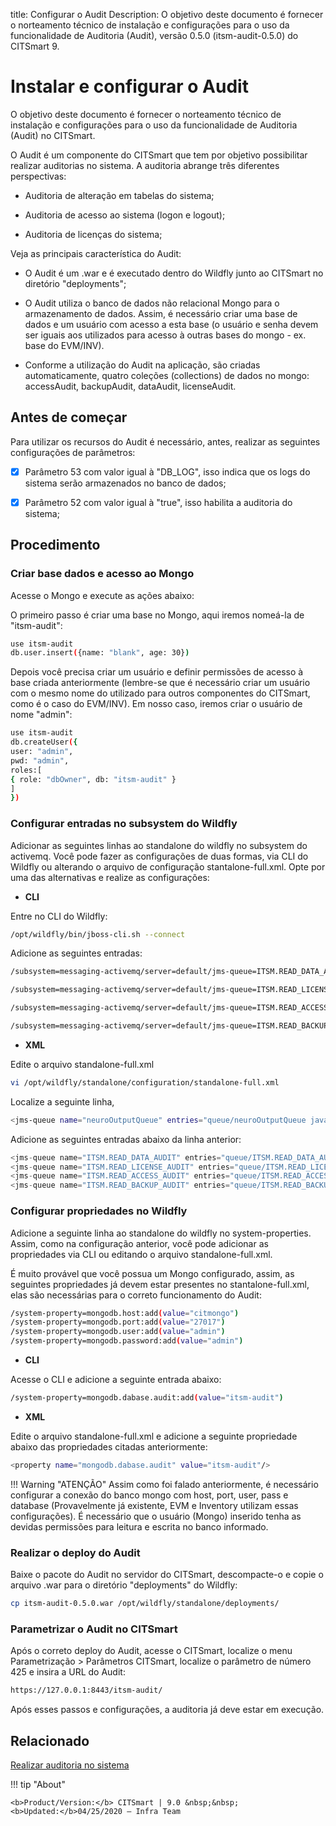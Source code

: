 title: Configurar o Audit
Description: O objetivo deste documento é fornecer o norteamento técnico de instalação e configurações para o uso da funcionalidade de Auditoria (Audit), versão 0.5.0 (itsm-audit-0.5.0) do CITSmart 9.

# Instalar e configurar o Audit

O objetivo deste documento é fornecer o norteamento técnico de instalação e configurações para o uso da funcionalidade de Auditoria (Audit) no CITSmart.

O Audit é um componente do CITSmart que tem por objetivo possibilitar realizar auditorias no sistema. A auditoria abrange três diferentes perspectivas:

- Auditoria de alteração em tabelas do sistema;

- Auditoria de acesso ao sistema (logon e logout);

- Auditoria de licenças do sistema;

Veja as principais característica do Audit:

- O Audit é um .war e é executado dentro do Wildfly junto ao CITSmart no diretório "deployments";

- O Audit utiliza o banco de dados não relacional Mongo para o armazenamento de dados. Assim, é necessário criar uma base de dados e um usuário com acesso a esta base (o usuário e senha devem ser iguais aos utilizados para acesso à outras bases do mongo - ex. base do EVM/INV).

- Conforme a utilização do Audit na aplicação, são criadas automaticamente, quatro coleções (collections) de dados no mongo: accessAudit, backupAudit, dataAudit, licenseAudit.

## Antes de começar

Para utilizar os recursos do Audit é necessário, antes, realizar as seguintes configurações de parâmetros:

- [X] Parâmetro 53 com valor igual à "DB_LOG", isso indica que os logs do sistema serão armazenados no banco de dados;

- [X] Parâmetro 52 com valor igual à "true", isso habilita a auditoria do sistema;


## Procedimento

### Criar base dados e acesso ao Mongo

Acesse o Mongo e execute as ações abaixo:

O primeiro passo é criar uma base no Mongo, aqui iremos nomeá-la de "itsm-audit":

```sh
use itsm-audit
db.user.insert({name: "blank", age: 30})
```

Depois você precisa criar um usuário e definir permissões de acesso à base criada anteriormente (lembre-se que é necessário criar um usuário com o mesmo nome do utilizado para outros componentes do CITSmart, como é o caso do EVM/INV). Em nosso caso, iremos criar o usuário de nome "admin":

```sh
use itsm-audit
db.createUser({
user: "admin",
pwd: "admin",
roles:[
{ role: "dbOwner", db: "itsm-audit" }
]
})
```

### Configurar entradas no subsystem do Wildfly

Adicionar as seguintes linhas ao standalone do wildfly no subsystem do activemq. Você pode fazer as configurações de duas formas, via CLI do Wildfly ou alterando o arquivo de configuração stantalone-full.xml. Opte por uma das alternativas e realize as configurações:


- **CLI**

Entre no CLI do Wildfly:

```sh
/opt/wildfly/bin/jboss-cli.sh --connect
```

Adicione as seguintes entradas:

```sh
/subsystem=messaging-activemq/server=default/jms-queue=ITSM.READ_DATA_AUDIT:add(entries=["queue/ITSM.READ_DATA_AUDIT","java:jboss/exported/jms/queue/queue/ITSM.READ_DATA_AUDIT"])

/subsystem=messaging-activemq/server=default/jms-queue=ITSM.READ_LICENSE_AUDIT:add(entries=["queue/ITSM.READ_LICENSE_AUDIT","java:jboss/exported/jms/queue/queue/ITSM.READ_LICENSE_AUDIT"])

/subsystem=messaging-activemq/server=default/jms-queue=ITSM.READ_ACCESS_AUDIT:add(entries=["queue/ITSM.READ_ACCESS_AUDIT","java:jboss/exported/jms/queue/queue/ITSM.READ_ACCESS_AUDIT"])

/subsystem=messaging-activemq/server=default/jms-queue=ITSM.READ_BACKUP_AUDIT:add(entries=["queue/ITSM.READ_BACKUP_AUDIT","java:jboss/exported/jms/queue/queue/ITSM.READ_BACKUP_AUDIT"])

```

- **XML**

Edite o arquivo standalone-full.xml

```sh
vi /opt/wildfly/standalone/configuration/standalone-full.xml
```
Localize a seguinte linha,

```sh
<jms-queue name="neuroOutputQueue" entries="queue/neuroOutputQueue java:jboss/exported/jms/queue/queue/neuroOutputQueue"/>
```

Adicione as seguintes entradas abaixo da linha anterior:

```java
<jms-queue name="ITSM.READ_DATA_AUDIT" entries="queue/ITSM.READ_DATA_AUDIT java:jboss/exported/jms/queue/queue/ITSM.READ_DATA_AUDIT"/>
<jms-queue name="ITSM.READ_LICENSE_AUDIT" entries="queue/ITSM.READ_LICENSE_AUDIT java:jboss/exported/jms/queue/queue/ITSM.READ_LICENSE_AUDIT"/>
<jms-queue name="ITSM.READ_ACCESS_AUDIT" entries="queue/ITSM.READ_ACCESS_AUDIT java:jboss/exported/jms/queue/queue/ITSM.READ_ACCESS_AUDIT"/>
<jms-queue name="ITSM.READ_BACKUP_AUDIT" entries="queue/ITSM.READ_BACKUP_AUDIT java:jboss/exported/jms/queue/queue/ITSM.READ_BACKUP_AUDIT"/>
```

### Configurar propriedades no Wildfly


Adicione a seguinte linha ao standalone do wildfly no system-properties. Assim, como na configuração anterior, você pode adicionar as propriedades via CLI ou editando o arquivo standalone-full.xml.

É muito provável que você possua um Mongo configurado, assim, as seguintes propriedades já devem estar presentes no stantalone-full.xml, elas são necessárias para o correto funcionamento do Audit:

```sh
/system-property=mongodb.host:add(value="citmongo")
/system-property=mongodb.port:add(value="27017")
/system-property=mongodb.user:add(value="admin")
/system-property=mongodb.password:add(value="admin")
```

- **CLI**

Acesse o CLI e adicione a seguinte entrada abaixo:

```sh
/system-property=mongodb.dabase.audit:add(value="itsm-audit")
```

- **XML**

Edite o arquivo standalone-full.xml e adicione a seguinte propriedade abaixo das propriedades citadas anteriormente:

```sh
<property name="mongodb.dabase.audit" value="itsm-audit"/>
```

!!! Warning "ATENÇÃO"
    Assim como foi falado anteriormente, é necessário configurar a conexão do banco mongo com host, port, user, pass e database (Provavelmente já existente, EVM e Inventory utilizam essas configurações). É necessário que o usuário (Mongo) inserido tenha as devidas permissões para leitura e escrita no banco informado.

### Realizar o deploy do Audit

Baixe o pacote do Audit no servidor do CITSmart, descompacte-o e copie o arquivo .war para o diretório "deployments" do Wildfly:

```sh
cp itsm-audit-0.5.0.war /opt/wildfly/standalone/deployments/
```

### Parametrizar o Audit no CITSmart

Após o correto deploy do Audit, acesse o CITSmart, localize o menu Parametrização > Parâmetros CITSmart, localize o parâmetro de número 425 e insira a URL do Audit:

```html
https://127.0.0.1:8443/itsm-audit/
```

Após esses passos e configurações, a auditoria já deve estar em execução.

## Relacionado

[Realizar auditoria no sistema](/pt-br/citsmart-platform-9/platform-administration/logs-and-auditing/system-audit.html)

!!! tip "About"

    <b>Product/Version:</b> CITSmart | 9.0 &nbsp;&nbsp;
    <b>Updated:</b>04/25/2020 – Infra Team
